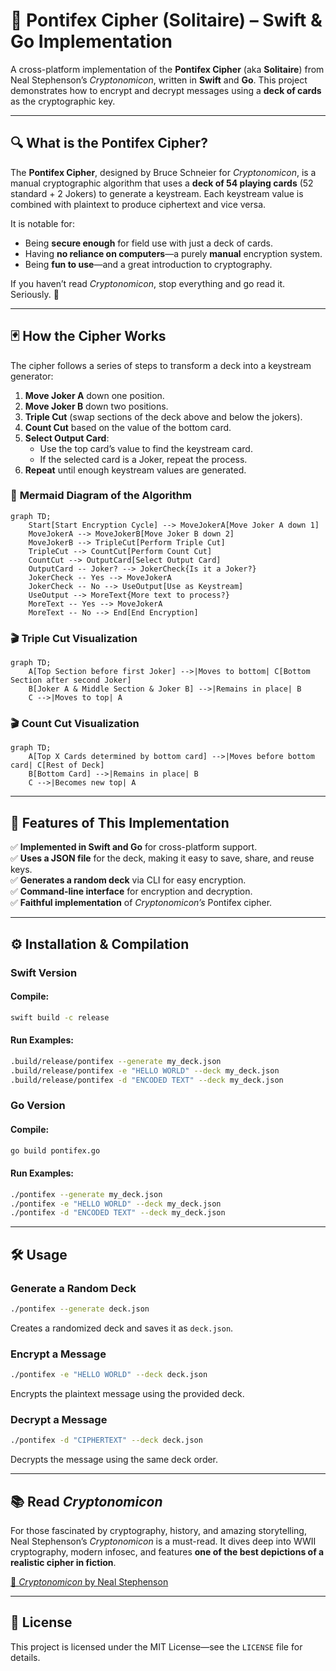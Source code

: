 # 📖 Pontifex Cipher (Solitaire) – Swift & Go Implementation

A cross-platform implementation of the **Pontifex Cipher** (aka **Solitaire**) from Neal Stephenson’s *Cryptonomicon*, written in **Swift** and **Go**. This project demonstrates how to encrypt and decrypt messages using a **deck of cards** as the cryptographic key.

---

## 🔍 **What is the Pontifex Cipher?**

The **Pontifex Cipher**, designed by Bruce Schneier for *Cryptonomicon*, is a manual cryptographic algorithm that uses a **deck of 54 playing cards** (52 standard + 2 Jokers) to generate a keystream. Each keystream value is combined with plaintext to produce ciphertext and vice versa.

It is notable for:
- Being **secure enough** for field use with just a deck of cards.
- Having **no reliance on computers**—a purely **manual** encryption system.
- Being **fun to use**—and a great introduction to cryptography.

If you haven’t read *Cryptonomicon*, stop everything and go read it. Seriously. 📖

---

## 🃏 **How the Cipher Works**

The cipher follows a series of steps to transform a deck into a keystream generator:

1. **Move Joker A** down one position.
2. **Move Joker B** down two positions.
3. **Triple Cut** (swap sections of the deck above and below the jokers).
4. **Count Cut** based on the value of the bottom card.
5. **Select Output Card**:
   - Use the top card’s value to find the keystream card.
   - If the selected card is a Joker, repeat the process.
6. **Repeat** until enough keystream values are generated.

### 🔢 **Mermaid Diagram of the Algorithm**
```mermaid
graph TD;
    Start[Start Encryption Cycle] --> MoveJokerA[Move Joker A down 1]
    MoveJokerA --> MoveJokerB[Move Joker B down 2]
    MoveJokerB --> TripleCut[Perform Triple Cut]
    TripleCut --> CountCut[Perform Count Cut]
    CountCut --> OutputCard[Select Output Card]
    OutputCard -- Joker? --> JokerCheck{Is it a Joker?}
    JokerCheck -- Yes --> MoveJokerA
    JokerCheck -- No --> UseOutput[Use as Keystream]
    UseOutput --> MoreText{More text to process?}
    MoreText -- Yes --> MoveJokerA
    MoreText -- No --> End[End Encryption]
```

### 🎬 **Triple Cut Visualization**
```mermaid
graph TD;
    A[Top Section before first Joker] -->|Moves to bottom| C[Bottom Section after second Joker]
    B[Joker A & Middle Section & Joker B] -->|Remains in place| B
    C -->|Moves to top| A
```

### 🎬 **Count Cut Visualization**
```mermaid
graph TD;
    A[Top X Cards determined by bottom card] -->|Moves before bottom card| C[Rest of Deck]
    B[Bottom Card] -->|Remains in place| B
    C -->|Becomes new top| A
```

---

## 🚀 **Features of This Implementation**
✅ **Implemented in Swift and Go** for cross-platform support.  
✅ **Uses a JSON file** for the deck, making it easy to save, share, and reuse keys.  
✅ **Generates a random deck** via CLI for easy encryption.  
✅ **Command-line interface** for encryption and decryption.  
✅ **Faithful implementation** of *Cryptonomicon’s* Pontifex cipher.  

---

## ⚙️ **Installation & Compilation**

### **Swift Version**
#### **Compile:**
```bash
swift build -c release
```
#### **Run Examples:**
```bash
.build/release/pontifex --generate my_deck.json
.build/release/pontifex -e "HELLO WORLD" --deck my_deck.json
.build/release/pontifex -d "ENCODED TEXT" --deck my_deck.json
```

### **Go Version**
#### **Compile:**
```bash
go build pontifex.go
```
#### **Run Examples:**
```bash
./pontifex --generate my_deck.json
./pontifex -e "HELLO WORLD" --deck my_deck.json
./pontifex -d "ENCODED TEXT" --deck my_deck.json
```

---

## 🛠 **Usage**

### **Generate a Random Deck**
```bash
./pontifex --generate deck.json
```
Creates a randomized deck and saves it as `deck.json`.

### **Encrypt a Message**
```bash
./pontifex -e "HELLO WORLD" --deck deck.json
```
Encrypts the plaintext message using the provided deck.

### **Decrypt a Message**
```bash
./pontifex -d "CIPHERTEXT" --deck deck.json
```
Decrypts the message using the same deck order.

---

## 📚 **Read *Cryptonomicon***

For those fascinated by cryptography, history, and amazing storytelling, Neal Stephenson’s *Cryptonomicon* is a must-read. It dives deep into WWII cryptography, modern infosec, and features **one of the best depictions of a realistic cipher in fiction**.

[📖 *Cryptonomicon* by Neal Stephenson](https://www.nealstephenson.com/cryptonomicon.html)

---

## 📄 **License**

This project is licensed under the MIT License—see the `LICENSE` file for details.

